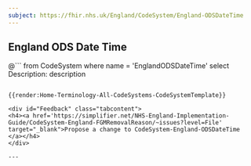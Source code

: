 ```yaml
---
subject: https://fhir.nhs.uk/England/CodeSystem/England-ODSDateTime
---
```

## England ODS Date Time

@```
from
	CodeSystem
where
	name = 'EnglandODSDateTime'
select
	Description: description
```

{{render:Home-Terminology-All-CodeSystems-CodeSystemTemplate}}

<div id="Feedback" class="tabcontent">
<h4><a href='https://simplifier.net/NHS-England-Implementation-Guide/CodeSystem-England-FGMRemovalReason/~issues?level=File' target="_blank">Propose a change to CodeSystem-England-ODSDateTime </a></h4>
</div>

---